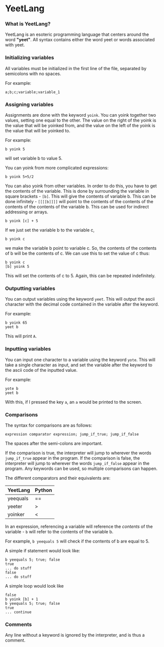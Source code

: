 # YeetLang

### What is YeetLang?

YeetLang is an esoteric programming language that centers around the word **"yeet"**. All syntax contains either the word yeet or words associated with yeet.



### Initializing variables

All variables must be initialized in the first line of the file, separated by semicolons with no spaces.

For example:

```
a;b;c;variable;variable_1
```



### Assigning variables

Assignments are done with the keyword `yoink`. You can yoink together two values, setting one equal to the other. The value on the right of the yoink is the value that will be yoinked from, and the value on the left of the yoink is the value that will be yoinked to.

For example:

```
b yoink 5
```

will set variable b to value 5.

You can yoink from more complicated expressions:

```
b yoink 5+5/2
```

You can also yoink from other variables. In order to do this, you have to get the contents of the variable. This is done by surrounding the variable in square brackets - `[b]`. This will give the contents of variable b. This can be done infinitely - `[[[[b]]]]` will point to the contents of the contents of the contents of the contents of the variable b. This can be used for indirect addressing or arrays.

```
b yoink [c] + 5
```

If we just set the variable b to the variable c,

```
b yoink c
```

we make the variable b point to variable c. So, the contents of the contents of b will be the contents of c. We can use this to set the value of c thus:

```
b yoink c
[b] yoink 5
```

This will set the contents of c to 5. Again, this can be repeated indefinitely.



### Outputting variables

You can output variables using the keyword `yeet`. This will output the ascii character with the decimal code contained in the variable after the keyword. 

For example:

```
b yoink 65
yeet b
```

This will print `A`.



### Inputting variables

You can input one character to a variable using the keyword `yote`. This will take a single character as input, and set the variable after the keyword to the ascii code of the inputted value.

For example:

```
yote b
yeet b
```

With this, if I pressed the key `a`, an `a` would be printed to the screen.



### Comparisons

The syntax for comparisons are as follows:

```
expression comparator expression; jump_if_true; jump_if_false
```

The spaces after the semi-colons are important.

If the comparison is true, the interpreter will jump to wherever the words `jump_if_true` appear in the program. If the comparison is false, the interpreter will jump to wherever the words `jump_if_false` appear in the program. Any keywords can be used, so multiple comparisons can happen.

The different comparators and their equivalents are:

| YeetLang | Python |
| -------- | ------ |
| yeequals | ==     |
| yeeter   | >      |
| yoinker  | <      |

In an expression, referencing a variable will reference the *contents* of the variable - `b` will refer to the contents of the variable b.

For example, `b yeequals 5` will check if the contents of b are equal to 5.

A simple if statement would look like:

```
b yeequals 5; true; false
true
... do stuff
false
... do stuff
```

A simple loop would look like

```
false
b yoink [b] + 1
b yeequals 5; true; false
true
... continue
```



### Comments

Any line without a keyword is ignored by the interpreter, and is thus a comment.

